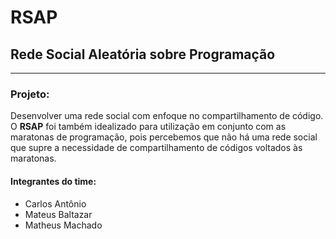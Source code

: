 <!-- Arquivo escrito em Markdown;
Visualize-o pelo github ou por um leitor de md -->

# **RSAP**
## <strong>R</strong>ede <strong>S</strong>ocial <strong>A</strong>leatória sobre <strong>P</strong>rogramação
---

### Projeto:
Desenvolver uma rede social com enfoque no compartilhamento de código.<br>
O **RSAP** foi também idealizado para utilização em conjunto com as maratonas de programação, pois percebemos que não há uma rede social que supre a necessidade de compartilhamento de códigos voltados às maratonas. <br>


#### Integrantes do time:
   - Carlos Antônio
   - Mateus Baltazar
   - Matheus Machado
